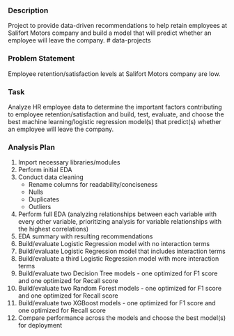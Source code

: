 ### Description 

Project to provide data-driven recommendations to help retain employees at Salifort Motors company and build a model that 
will predict whether an employee will leave the company. # data-projects

### Problem Statement 

Employee retention/satisfaction levels at Salifort Motors company are low.

### Task 

Analyze HR employee data to determine the important factors contributing to employee retention/satisfaction and build,
test, evaluate, and choose the best machine learning/logistic regression model(s) that predict(s) whether an employee will leave
the company.

### Analysis Plan

1. Import necessary libraries/modules
2. Perform initial EDA
3. Conduct data cleaning
   - Rename columns for readability/conciseness
   - Nulls
   - Duplicates
   - Outliers
4. Perform full EDA (analyzing relationships between each variable with every other variable, prioritizing analysis for variable
   relationships with the highest correlations)
5. EDA summary with resulting recommendations
6. Build/evaluate Logistic Regression model with no interaction terms
7. Build/evaluate Logistic Regression model that includes interaction terms
8. Build/evaluate a third Logistic Regression model with more interaction terms
9. Build/evaluate two Decision Tree models - one optimized for F1 score and one optimized for Recall score
10. Build/evaluate two Random Forest models - one optimized for F1 score and one optimized for Recall score
11. Build/evaluate two XGBoost models - one optimized for F1 score and one optimized for Recall score
12. Compare performance across the models and choose the best model(s) for deployment
